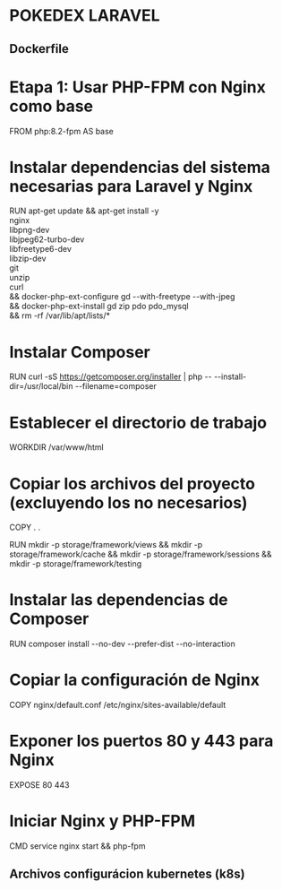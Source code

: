 # POKEDEX LARAVEL
## Dockerfile
# Etapa 1: Usar PHP-FPM con Nginx como base
FROM php:8.2-fpm AS base

# Instalar dependencias del sistema necesarias para Laravel y Nginx
RUN apt-get update && apt-get install -y \
    nginx \
    libpng-dev \
    libjpeg62-turbo-dev \
    libfreetype6-dev \
    libzip-dev \
    git \
    unzip \
    curl \
    && docker-php-ext-configure gd --with-freetype --with-jpeg \
    && docker-php-ext-install gd zip pdo pdo_mysql \
    && rm -rf /var/lib/apt/lists/*

# Instalar Composer
RUN curl -sS https://getcomposer.org/installer | php -- --install-dir=/usr/local/bin --filename=composer

# Establecer el directorio de trabajo
WORKDIR /var/www/html

# Copiar los archivos del proyecto (excluyendo los no necesarios)
COPY . .

RUN mkdir -p storage/framework/views && mkdir -p storage/framework/cache && mkdir -p storage/framework/sessions && mkdir -p storage/framework/testing
# Instalar las dependencias de Composer
RUN composer install --no-dev --prefer-dist --no-interaction

# Copiar la configuración de Nginx
COPY nginx/default.conf /etc/nginx/sites-available/default



# Exponer los puertos 80 y 443 para Nginx
EXPOSE 80 443

# Iniciar Nginx y PHP-FPM
CMD service nginx start && php-fpm

## Archivos configurácion kubernetes (k8s)

